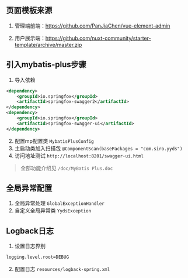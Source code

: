 ## 页面模板来源

1. 管理端前端：https://github.com/PanJiaChen/vue-element-admin

2. 用户展示端：https://github.com/nuxt-community/starter-template/archive/master.zip


## 引入mybatis-plus步骤

1. 导入依赖
```xml
<dependency>
    <groupId>io.springfox</groupId>
    <artifactId>springfox-swagger2</artifactId>
</dependency>
<dependency>
    <groupId>io.springfox</groupId>
    <artifactId>springfox-swagger-ui</artifactId>
</dependency>
```
2. 配置mp配置类 `MybatisPlusConfig`
3. 主启动类加入扫描包 `@ComponentScan(basePackages = "com.siro.yyds")`
4. 访问地址测试 `http://localhost:8201/swagger-ui.html`

> 全部功能介绍见 `/doc/MyBatis Plus.doc`

## 全局异常配置

1. 全局异常处理 `GlobalExceptionHandler`
2. 自定义全局异常类 `YydsException`

## Logback日志

1. 设置日志界别
```xml
logging.level.root=DEBUG
```

2. 配置日志 `resources/logback-spring.xml`
